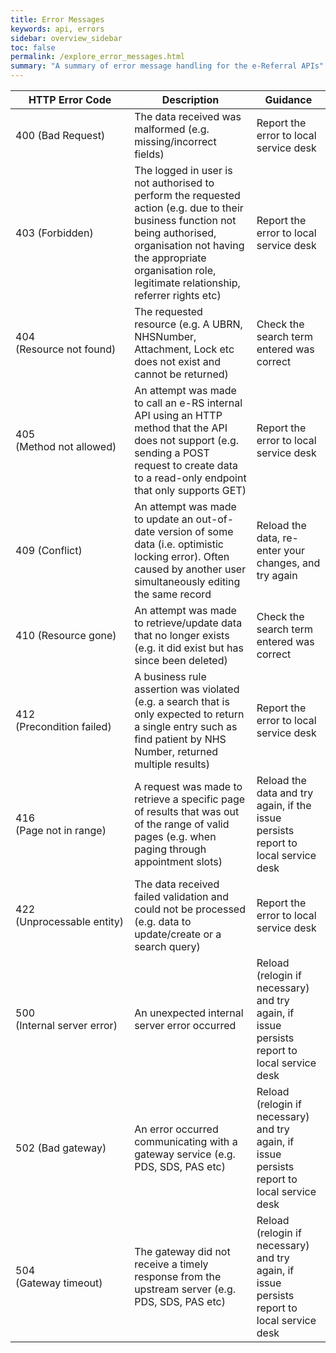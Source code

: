```yaml
---
title: Error Messages
keywords: api, errors
sidebar: overview_sidebar
toc: false
permalink: /explore_error_messages.html
summary: "A summary of error message handling for the e-Referral APIs"
---
```


| HTTP Error Code | Description | Guidance |
| --------------- | ----------- | -------- |
| 400 (Bad&nbsp;Request) | The data received was malformed (e.g. missing/incorrect fields)	| Report the error to local service desk |
| 403 (Forbidden)| The logged in user is not authorised to perform the requested action (e.g. due to their business function not being authorised, organisation not having the appropriate organisation role, legitimate relationship, referrer rights etc) | Report the error to local service desk |
| 404 (Resource&nbsp;not&nbsp;found) | The requested resource (e.g. A UBRN, NHSNumber, Attachment, Lock etc does not exist and cannot be returned) | Check the search term entered was correct |
| 405 (Method&nbsp;not&nbsp;allowed) | An attempt was made to call an e-RS internal API using an HTTP method that the API does not support (e.g. sending a POST request to create data to a read-only endpoint that only supports GET) | Report the error to local service desk |
| 409 (Conflict) | An attempt was made to update an out-of-date version of some data (i.e. optimistic locking error). Often caused by another user simultaneously editing the same record | Reload the data, re-enter your changes, and try again |
| 410 (Resource&nbsp;gone) | An attempt was made to retrieve/update data that no longer exists (e.g. it did exist but has since been deleted) | Check the search term entered was correct |
| 412 (Precondition&nbsp;failed) | A business rule assertion was violated (e.g. a search that is only expected to return a single entry such as find patient by NHS Number, returned multiple results) | Report the error to local service desk |
| 416 (Page&nbsp;not&nbsp;in&nbsp;range) | A request was made to retrieve a specific page of results that was out of the range of valid pages (e.g. when paging through appointment slots) | Reload the data and try again, if the issue persists report to local service desk |
| 422 (Unprocessable&nbsp;entity) | The data received failed validation and could not be processed (e.g. data to update/create or a search query) | Report the error to local service desk |
| 500 (Internal&nbsp;server&nbsp;error) | An unexpected internal server error occurred | Reload (relogin if necessary) and try again, if issue persists report to local service desk |
| 502 (Bad&nbsp;gateway) | An error occurred communicating with a gateway service (e.g. PDS, SDS, PAS etc) | Reload (relogin if necessary) and try again, if issue persists report to local service desk |
| 504 (Gateway&nbsp;timeout) | The gateway did not receive a timely response from the upstream server (e.g. PDS, SDS, PAS etc) | Reload (relogin if necessary) and try again, if issue persists report to local service desk |
